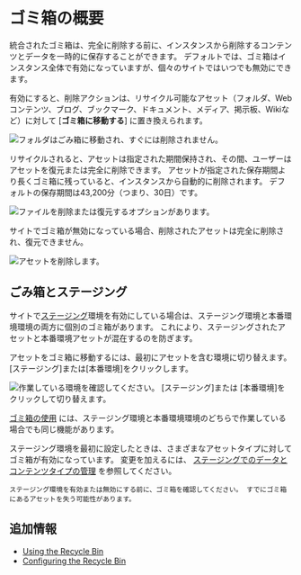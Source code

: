 # ゴミ箱の概要

統合されたゴミ箱は、完全に削除する前に、インスタンスから削除するコンテンツとデータを一時的に保存することができます。 デフォルトでは、ゴミ箱はインスタンス全体で有効になっていますが、個々のサイトではいつでも無効にできます。

有効にすると、削除アクションは、リサイクル可能なアセット（フォルダ、Webコンテンツ、ブログ、ブックマーク、ドキュメント、メディア、掲示板、Wikiなど）に対して [**ゴミ箱に移動する**] に置き換えられます。

![フォルダはごみ箱に移動され、すぐには削除されません。](./recycle-bin-overview/images/01.png)

リサイクルされると、アセットは指定された期間保持され、その間、ユーザーはアセットを復元または完全に削除できます。 アセットが指定された保存期間より長くゴミ箱に残っていると、インスタンスから自動的に削除されます。 デフォルトの保存期間は43,200分（つまり、30日）です。

![ファイルを削除または復元するオプションがあります。](./recycle-bin-overview/images/02.png)

サイトでゴミ箱が無効になっている場合、削除されたアセットは完全に削除され、復元できません。

![アセットを削除します。](./recycle-bin-overview/images/03.png)

<a name="ごみ箱とステージング" />

## ごみ箱とステージング

サイトで[ステージング](../../site-building/publishing-tools/staging.md)環境を有効にしている場合は、ステージング環境と本番環境環境の両方に個別のゴミ箱があります。 これにより、ステージングされたアセットと本番環境アセットが混在するのを防ぎます。

アセットをゴミ箱に移動するには、最初にアセットを含む環境に切り替えます。 [ステージング]または[本番環境]をクリックします。

![作業している環境を確認してください。 [ステージング]または [本番環境]をクリックして切り替えます。](./recycle-bin-overview/images/04.png)

[ゴミ箱の使用](using-the-recycle-bin.md) には、ステージング環境と本番環境環境のどちらで作業している場合でも同じ機能があります。

ステージング環境を最初に設定したときは、さまざまなアセットタイプに対してゴミ箱が有効になっています。 変更を加えるには、 [ステージングでのデータとコンテンツタイプの管理](../../site-building/publishing-tools/staging/managing-data-and-content-types-in-staging.md) を参照してください。

```{warning}
ステージング環境を有効または無効にする前に、ゴミ箱を確認してください。 すでにゴミ箱にあるアセットを失う可能性があります。 
```

<a name="追加情報" />

## 追加情報

  - [Using the Recycle Bin](./using-the-recycle-bin.md)
  - [Configuring the Recycle Bin](./configuring-the-recycle-bin.md)
